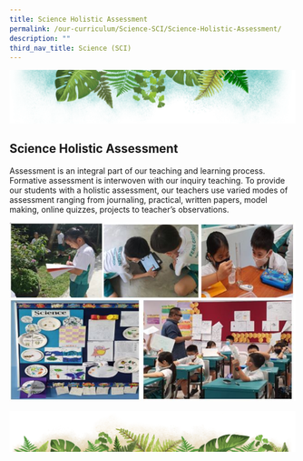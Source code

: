 ```yaml
---
title: Science Holistic Assessment
permalink: /our-curriculum/Science-SCI/Science-Holistic-Assessment/
description: ""
third_nav_title: Science (SCI)
---
```

![](/images/Banner.png)

Science Holistic Assessment
---------------------------


Assessment is an integral part of our teaching and learning process. Formative assessment is interwoven with our inquiry teaching. To provide our students with a holistic assessment, our teachers use varied modes of assessment ranging from journaling, practical, written papers, model making, online quizzes, projects to teacher’s observations.

![](/images/Sci1.jpeg)

![](/images/bg-bottom.png)